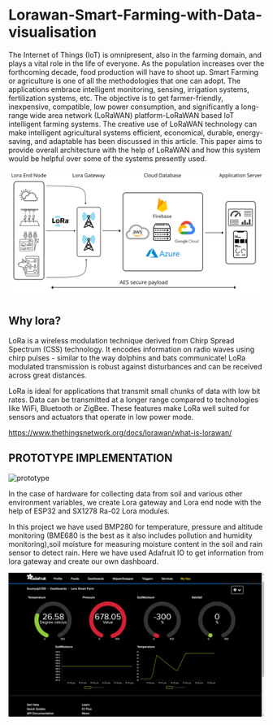 # Lorawan-Smart-Farming-with-Data-visualisation
The Internet of Things (IoT) is omnipresent, also in the farming domain, and plays a vital role in the life of everyone. As the population increases over the forthcoming decade, food production will have to shoot up. Smart Farming or agriculture is one of all the methodologies that one can adopt. The applications embrace intelligent monitoring, sensing, irrigation systems, fertilization systems, etc. The objective is to get farmer-friendly, inexpensive, compatible, low power consumption, and significantly a long-range wide area network (LoRaWAN) platform-LoRaWAN based IoT intelligent farming systems. The creative use of LoRaWAN technology can make intelligent agricultural systems efficient, economical, durable, energy-saving, and adaptable has been discussed in this article. This paper aims to provide overall architecture with the help of LoRaWAN and how this system would be helpful over some of the systems presently used.

![Architecture](images/Architecture.png)

## Why lora?
LoRa is a wireless modulation technique derived from Chirp Spread Spectrum (CSS) technology. It encodes information on radio waves using chirp pulses - similar to the way dolphins and bats communicate! LoRa modulated transmission is robust against disturbances and can be received across great distances.

LoRa is ideal for applications that transmit small chunks of data with low bit rates. Data can be transmitted at a longer range compared to technologies like WiFi, Bluetooth or ZigBee. These features make LoRa well suited for sensors and actuators that operate in low power mode.

https://www.thethingsnetwork.org/docs/lorawan/what-is-lorawan/

## PROTOTYPE IMPLEMENTATION

![prototype](images/breadboard.jpg)

In the case of hardware for collecting data from soil and various other environment variables, we create Lora gateway and Lora end node with the help of ESP32 and SX1278 Ra-02 Lora modules.

In this project we have used BMP280 for temperature, pressure and altitude monitoring (BME680 is the best as it also includes pollution and humidity monitoring),soil moisture for measuring moisture content in the soil and rain sensor to detect rain.
Here we have used Adafruit IO to get information from lora gateway and create our own dashboard.

![dashboard](images/Screenshot.png)
